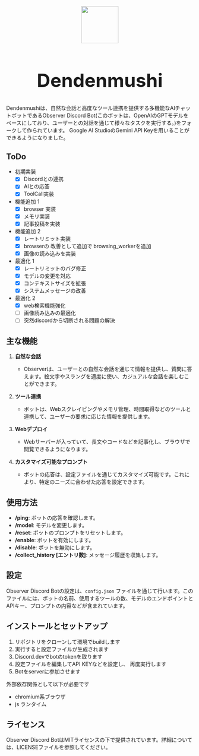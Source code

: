 <div align="center">
<img src="https://tsukuba-denden.github.io/img/icon_Nobackground.png" height="100mm">
<h1 style="font-size: 50px">Dendenmushi</h1>
</div>


Dendenmushiは、自然な会話と高度なツール連携を提供する多機能なAIチャットボットであるObserver Discord Bot(このボットは、OpenAIのGPTモデルをベースにしており、ユーザーとの対話を通じて様々なタスクを実行する。)をフォークして作られています。
Google AI StudioのGemini API Keyを用いることができるようになりました。

## ToDo
- 初期実装
  - [x] Discordとの連携
  - [x] AIとの応答
  - [x] ToolCall実装
- 機能追加 1
  - [x] browser 実装
  - [x] メモリ実装
  - [x] 記事投稿を実装 
- 機能追加 2
  - [x] レートリミット実装
  - [x] browserの 改善として追加で browsing_workerを追加
  - [x] 画像の読み込みを実装
- 最適化 1
  - [x] レートリミットのバグ修正
  - [x] モデルの変更を対応
  - [x] コンテキストサイズを拡張
  - [x] システムメッセージの改善
- 最適化 2
  - [x] web検索機能強化
  - [ ] 画像読み込みの最適化
  - [ ] 突然discordから切断される問題の解決

## 主な機能

1. **自然な会話**
   - Observerは、ユーザーとの自然な会話を通じて情報を提供し、質問に答えます。絵文字やスラングを適度に使い、カジュアルな会話を楽しむことができます。

2. **ツール連携**
   - ボットは、Webスクレイピングやメモリ管理、時間取得などのツールと連携して、ユーザーの要求に応じた情報を提供します。

3. **Webデプロイ**
   - Webサーバーが入っていて、長文やコードなどを記事化し、ブラウザで閲覧できるようになります。

4. **カスタマイズ可能なプロンプト**
   - ボットの応答は、設定ファイルを通じてカスタマイズ可能です。これにより、特定のニーズに合わせた応答を設定できます。

## 使用方法

- **/ping**: ボットの応答を確認します。
- **/model**: モデルを変更します。
- **/reset**: ボットのプロンプトをリセットします。
- **/enable**: ボットを有効にします。
- **/disable**: ボットを無効にします。
- **/collect_history [エントリ数]**: メッセージ履歴を収集します。

## 設定

Observer Discord Botの設定は、`config.json` ファイルを通じて行います。このファイルには、ボットの名前、使用するツールの数、モデルのエンドポイントとAPIキー、プロンプトの内容などが含まれています。

## インストールとセットアップ
1. リポジトリをクローンして環境でbuildします
2. 実行すると設定ファイルが生成されます
3. Discord.devでbotのtokenを取ります
4. 設定ファイルを編集してAPI KEYなどを設定し、 再度実行します
5. Botをserverに参加させます

外部依存関係として以下が必要です
- chromium系ブラウザ
- js ランタイム

## ライセンス

Observer Discord BotはMITライセンスの下で提供されています。詳細については、LICENSEファイルを参照してください。
